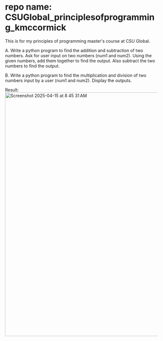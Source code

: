 # repo name: CSUGlobal_principlesofprogramming_kmccormick
This is for my principles of programming master's course at CSU Global. 

A. Write a python program to find the addition and subtraction of two numbers. Ask for user input on two numbers (num1 and num2). Using the given numbers, add them together to find the output. Also subtract the two numbers to find the output. 

B. Write a python program to find the multiplication and division of two numbers input by a user (num1 and num2). Display the outputs. 

Result: 
<img width="804" alt="Screenshot 2025-04-15 at 8 45 31 AM" src="https://github.com/user-attachments/assets/6e0ef5a0-e67b-4d2f-b887-6c33f08f2a6e" />


